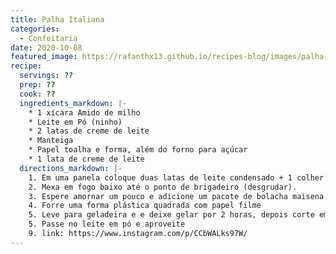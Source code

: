 ```yaml
---
title: Palha Italiana
categories: 
  - Confeitaria
date: 2020-10-08
featured_image: https://rafanthx13.github.io/recipes-blog/images/palha-italiana.png
recipe:
  servings: ??
  prep: ??
  cook: ??
  ingredients_markdown: |-
    * 1 xícara Amido de milho 
    * Leite em Pó (ninho)
    * 2 latas de creme de leite
    * Manteiga
    * Papel toalha e forma, além do forno para açúcar
    * 1 lata de creme de leite
  directions_markdown: |-
    1. Em uma panela coloque duas latas de leite condensado + 1 colher de sopa de manteiga + 1 caixinha de creme de leite + 200g de chocolate amargo.
    2. Mexa em fogo baixo até o ponto de brigadeiro (desgrudar).
    3. Espere amornar um pouco e adicione um pacote de bolacha maisena picotada e misture
    4. Forre uma forma plástica quadrada com papel filme
    5. Leve para geladeira e e deixe gelar por 2 horas, depois corte em quadradinhos
    5. Passe no leite em pó e aproveite
    9. link: https://www.instagram.com/p/CCbWALks97W/
---
```

